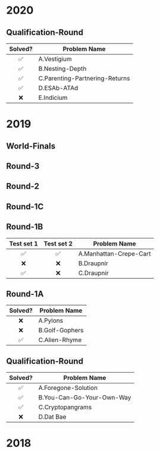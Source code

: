 # 2020

## Qualification-Round

Solved? | Problem Name
:-----: | ------------
:white_check_mark: | A.Vestigium
:white_check_mark: | B.Nesting-Depth
:white_check_mark: | C.Parenting-Partnering-Returns
:white_check_mark: | D.ESAb-ATAd
:x: | E.Indicium


# 2019

## World-Finals

## Round-3

## Round-2

## Round-1C

## Round-1B

Test set 1 | Test set 2 | Problem Name
:-----: | :-----: | ------------
:white_check_mark: | :white_check_mark: | A.Manhattan-Crepe-Cart
:x: | :x: | B.Draupnir
:white_check_mark: | :x: | C.Draupnir

## Round-1A

Solved? | Problem Name
:-----: | ------------
:x: | A.Pylons
:x: | B.Golf-Gophers
:white_check_mark: | C.Alien-Rhyme

## Qualification-Round

Solved? | Problem Name
:-----: | ------------
:white_check_mark: | A.Foregone-Solution
:white_check_mark: | B.You-Can-Go-Your-Own-Way
:white_check_mark: | C.Cryptopangrams
:x: | D.Dat Bae

# 2018
